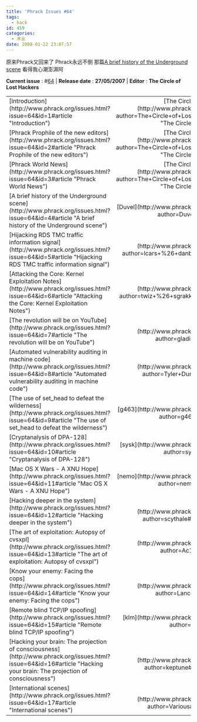 ```yaml
---
title: 'Phrack Issues #64'
tags:
  - hack
id: 459
categories:
  - 术业
date: 2008-01-22 23:07:57
---
```


原来Phrack又回来了 Phrack永远不倒
那篇[A brief history of the Underground scene](http://www.phrack.org/issues.html?issue=64&amp;id=4#article "A brief history of the Underground scene") 看得我心潮澎湃阿

**Current issue** : #[64](http://www.phrack.org/archives/tgz/phrack64.tar.gz "Get current issue tar.gz") | **Release date** : **27/05/2007** | **Editor** : **The Circle of Lost Hackers**

<table border="0" cellspacing="0" cellpadding="0" class="tissue"><tbody><tr class="alt"><td align="left">[Introduction](http://www.phrack.org/issues.html?issue=64&amp;id=1#article "Introduction")</td><td align="right">[The Circle of Lost Hackers](http://www.phrack.org/authors.html?author=The+Circle+of+Lost+Hackers#author "The Circle of Lost Hackers")</td></tr>
<tr><td align="left">[Phrack Prophile of the new editors](http://www.phrack.org/issues.html?issue=64&amp;id=2#article "Phrack Prophile of the new editors")</td><td align="right">[The Circle of Lost Hackers](http://www.phrack.org/authors.html?author=The+Circle+of+Lost+Hackers#author "The Circle of Lost Hackers")</td></tr>
<tr class="alt"><td align="left">[Phrack World News](http://www.phrack.org/issues.html?issue=64&amp;id=3#article "Phrack World News")</td><td align="right">[The Circle of Lost Hackers](http://www.phrack.org/authors.html?author=The+Circle+of+Lost+Hackers#author "The Circle of Lost Hackers")</td></tr>
<tr><td align="left">[A brief history of the Underground scene](http://www.phrack.org/issues.html?issue=64&amp;id=4#article "A brief history of the Underground scene")</td><td align="right">[Duvel](http://www.phrack.org/authors.html?author=Duvel#author "Duvel")</td></tr>
<tr class="alt"><td align="left">[Hijacking RDS TMC traffic information signal](http://www.phrack.org/issues.html?issue=64&amp;id=5#article "Hijacking RDS TMC traffic information signal")</td><td align="right">[lcars &amp; danbia](http://www.phrack.org/authors.html?author=lcars+%26+danbia#author "lcars &amp; danbia")</td></tr>
<tr><td align="left">[Attacking the Core: Kernel Exploitation Notes](http://www.phrack.org/issues.html?issue=64&amp;id=6#article "Attacking the Core: Kernel Exploitation Notes")</td><td align="right">[twiz &amp; sgrakkyu](http://www.phrack.org/authors.html?author=twiz+%26+sgrakkyu#author "twiz &amp; sgrakkyu")</td></tr>
<tr class="alt"><td align="left">[The revolution will be on YouTube](http://www.phrack.org/issues.html?issue=64&amp;id=7#article "The revolution will be on YouTube")</td><td align="right">[gladio](http://www.phrack.org/authors.html?author=gladio#author "gladio")</td></tr>
<tr><td align="left">[Automated vulnerability auditing in machine code](http://www.phrack.org/issues.html?issue=64&amp;id=8#article "Automated vulnerability auditing in machine code")</td><td align="right">[Tyler Durden](http://www.phrack.org/authors.html?author=Tyler+Durden#author "Tyler Durden")</td></tr>
<tr class="alt"><td align="left">[The use of set_head to defeat the wilderness](http://www.phrack.org/issues.html?issue=64&amp;id=9#article "The use of set_head to defeat the wilderness")</td><td align="right">[g463](http://www.phrack.org/authors.html?author=g463#author "g463")</td></tr>
<tr><td align="left">[Cryptanalysis of DPA-128](http://www.phrack.org/issues.html?issue=64&amp;id=10#article "Cryptanalysis of DPA-128")</td><td align="right">[sysk](http://www.phrack.org/authors.html?author=sysk#author "sysk")</td></tr>
<tr class="alt"><td align="left">[Mac OS X Wars - A XNU Hope](http://www.phrack.org/issues.html?issue=64&amp;id=11#article "Mac OS X Wars - A XNU Hope")</td><td align="right">[nemo](http://www.phrack.org/authors.html?author=nemo#author "nemo")</td></tr>
<tr><td align="left">[Hacking deeper in the system](http://www.phrack.org/issues.html?issue=64&amp;id=12#article "Hacking deeper in the system")</td><td align="right">[scythale](http://www.phrack.org/authors.html?author=scythale#author "scythale")</td></tr>
<tr class="alt"><td align="left">[The art of exploitation: Autopsy of cvsxpl](http://www.phrack.org/issues.html?issue=64&amp;id=13#article "The art of exploitation: Autopsy of cvsxpl")</td><td align="right">[Ac1dB1tch3z](http://www.phrack.org/authors.html?author=Ac1dB1tch3z#author "Ac1dB1tch3z")</td></tr>
<tr><td align="left">[Know your enemy: Facing the cops](http://www.phrack.org/issues.html?issue=64&amp;id=14#article "Know your enemy: Facing the cops")</td><td align="right">[Lance](http://www.phrack.org/authors.html?author=Lance#author "Lance")</td></tr>
<tr class="alt"><td align="left">[Remote blind TCP/IP spoofing](http://www.phrack.org/issues.html?issue=64&amp;id=15#article "Remote blind TCP/IP spoofing")</td><td align="right">[klm](http://www.phrack.org/authors.html?author=klm#author "klm")</td></tr>
<tr><td align="left">[Hacking your brain: The projection of consciousness](http://www.phrack.org/issues.html?issue=64&amp;id=16#article "Hacking your brain: The projection of consciousness")</td><td align="right">[keptune](http://www.phrack.org/authors.html?author=keptune#author "keptune")</td></tr>
<tr class="end alt"><td align="left">[International scenes](http://www.phrack.org/issues.html?issue=64&amp;id=17#article "International scenes")</td><td align="right">[Various](http://www.phrack.org/authors.html?author=Various#author "Various")</td></tr></tbody></table>